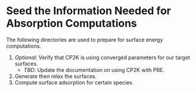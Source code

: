 # Seed the Information Needed for Absorption Computations

The following directories are used to prepare for surface energy computations.

1. _Optional_: Verify that CP2K is using converged parameters for our target surfaces.
    - _TBD_: Update the documentation on using CP2K with PBE.
2. Generate then relax the surfaces.
3. Compute surface adsorption for certain species.